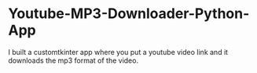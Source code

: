 # Youtube-MP3-Downloader-Python-App
I built a customtkinter app where you put a youtube video link and it downloads the mp3 format of the video.
